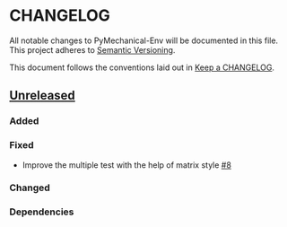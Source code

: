 # CHANGELOG

All notable changes to PyMechanical-Env will be documented in this file. This
project adheres to [Semantic Versioning](https://semver.org/).

This document follows the conventions laid out in [Keep a CHANGELOG](https://keepachangelog.com/en/1.0.0).

## [Unreleased]()

### Added

### Fixed

- Improve the multiple test with the help of matrix style [#8](https://github.com/ansys-internal/pymechanical-env/pull/8)

### Changed

### Dependencies